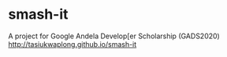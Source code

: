 # smash-it
A project for Google Andela Develop[er Scholarship (GADS2020)
http://tasiukwaplong.github.io/smash-it
